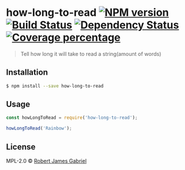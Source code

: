 # how-long-to-read [![NPM version][npm-image]][npm-url] [![Build Status][travis-image]][travis-url] [![Dependency Status][daviddm-image]][daviddm-url] [![Coverage percentage][coveralls-image]][coveralls-url]
> Tell how long it will take to read a string(amount of words)

## Installation

```sh
$ npm install --save how-long-to-read
```

## Usage

```js
const howLongToRead = require('how-long-to-read');

howLongToRead('Rainbow');
```
## License

MPL-2.0 © [Robert James Gabriel](https://www.robertgabriel.ninja)


[npm-image]: https://badge.fury.io/js/how-long-to-read.svg
[npm-url]: https://npmjs.org/package/how-long-to-read
[travis-image]: https://travis-ci.org/RobertJGabriel/how-long-to-read.svg?branch=master
[travis-url]: https://travis-ci.org/RobertJGabriel/how-long-to-read
[daviddm-image]: https://david-dm.org/RobertJGabriel/how-long-to-read.svg?theme=shields.io
[daviddm-url]: https://david-dm.org/RobertJGabriel/how-long-to-read
[coveralls-image]: https://coveralls.io/repos/RobertJGabriel/how-long-to-read/badge.svg
[coveralls-url]: https://coveralls.io/r/RobertJGabriel/how-long-to-read
